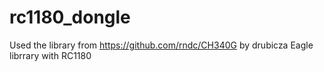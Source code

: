 # rc1180_dongle

Used the library from https://github.com/rndc/CH340G by drubicza
Eagle librrary with RC1180 
